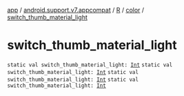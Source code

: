 [app](../../../index.md) / [android.support.v7.appcompat](../../index.md) / [R](../index.md) / [color](index.md) / [switch_thumb_material_light](.)

# switch_thumb_material_light

`static val switch_thumb_material_light: `[`Int`](https://kotlinlang.org/api/latest/jvm/stdlib/kotlin/-int/index.html)
`static val switch_thumb_material_light: `[`Int`](https://kotlinlang.org/api/latest/jvm/stdlib/kotlin/-int/index.html)
`static val switch_thumb_material_light: `[`Int`](https://kotlinlang.org/api/latest/jvm/stdlib/kotlin/-int/index.html)
`static val switch_thumb_material_light: `[`Int`](https://kotlinlang.org/api/latest/jvm/stdlib/kotlin/-int/index.html)